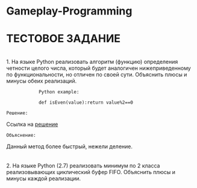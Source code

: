 # Gameplay-Programming
<h1>ТЕСТОВОЕ ЗАДАНИЕ</h1>
<br>
1. На языке Python реализовать алгоритм (функцию) определения четности целого числа, который будет аналогичен нижеприведенному по функциональности, но отличен по своей сути. Объяснить плюсы и минусы обеих реализаций.

                Python example:

                def isEven(value):return value%2==0
```shell
Решение:
```
Ссылка на <a href="https://github.com/tsyganno/Gameplay-Programming/blob/master/even_odd_number.py">решение</a>
```shell
Объяснение:
```
Данный метод более быстрый, нежели деление. 
<br>
<br>
<br>
2. На языке Python (2.7) реализовать минимум по 2 класса реализовывающих циклический буфер FIFO. Объяснить плюсы и минусы каждой реализации.





